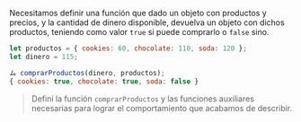 Necesitamos definir una función que dado un objeto con productos y precios, y la cantidad de dinero disponible, devuelva un objeto con dichos productos, teniendo como valor `true` si puede comprarlo o `false` sino.

```javascript
let productos = { cookies: 60, chocolate: 110, soda: 120 };
let dinero = 115;

ム comprarProductos(dinero, productos); 
{ cookies: true, chocolate: true, soda: false }
```
> Definí la función `comprarProductos` y las funciones auxiliares necesarias para lograr el comportamiento que acabamos de describir.